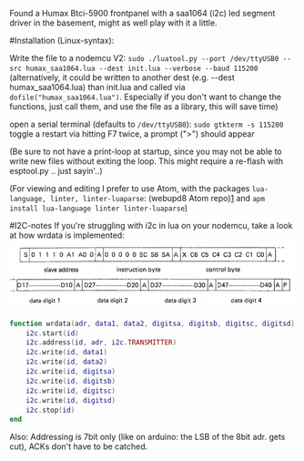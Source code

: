 Found a Humax Btci-5900 frontpanel with a saa1064 (i2c) led segment driver in the basement, might as well play with it a little.





#Installation (Linux-syntax):

Write the file to a nodemcu V2:
`sudo ./luatool.py --port /dev/ttyUSB0 --src humax_saa1064.lua --dest init.lua --verbose --baud 115200`
(alternatively, it could be written to another dest (e.g. --dest humax_saa1064.lua) than init.lua and called via `dofile("humax_saa1064.lua")`. Especially if you don't want to change the functions, just call them, and use the file as a library, this will save time)

open a serial terminal (defaults to `/dev/ttyUSB0`):
`sudo gtkterm -s 115200
`
toggle a restart via hitting F7 twice,
a prompt (">") should appear


(Be sure to not have a print-loop at startup, since you may not be able to write new files without exiting the loop. This might require a re-flash with esptool.py .. just sayin'..)

(For viewing and editing I prefer to use Atom, with the packages `lua-language, linter, linter-luaparse`: (webupd8 Atom repo)[1]  and `apm install lua-language linter linter-luaparse`)

[1]:https://launchpad.net/~webupd8team/+archive/ubuntu/atom

#I2C-notes
If you're struggling with i2c in lua on your nodemcu, take a look at how wrdata is implemented:
![alt-tag](wrdata_bits.png)
```lua
function wrdata(adr, data1, data2, digitsa, digitsb, digitsc, digitsd)
    i2c.start(id)
    i2c.address(id, adr, i2c.TRANSMITTER)
    i2c.write(id, data1)
    i2c.write(id, data2)
    i2c.write(id, digitsa)
    i2c.write(id, digitsb)
    i2c.write(id, digitsc)
    i2c.write(id, digitsd)
    i2c.stop(id)
end
```

Also: Addressing is 7bit only (like on arduino: the LSB of the 8bit adr. gets cut), ACKs don't have to be catched.
